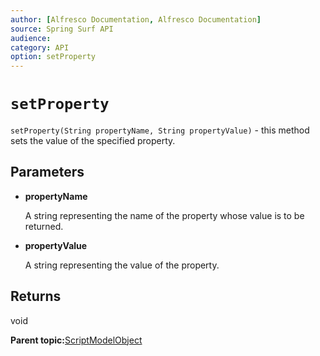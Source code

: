 ```yaml
---
author: [Alfresco Documentation, Alfresco Documentation]
source: Spring Surf API
audience: 
category: API
option: setProperty
---
```


# `setProperty`

`setProperty(String propertyName, String propertyValue)` - this method sets the value of the specified property.

## Parameters

-   **propertyName**

    A string representing the name of the property whose value is to be returned.

-   **propertyValue**

    A string representing the value of the property.


## Returns

void

**Parent topic:**[ScriptModelObject](../references/APISurf-ScriptModelObject-modelobjects.md)

